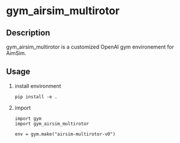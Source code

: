 # gym_airsim_multirotor
## Description
gym_airsim_multirotor is a customized OpenAI gym environement for AimSim.

## Usage
1. install environment
   ```
   pip install -e .
   ```
2. import
   ```
   import gym
   import gym_airsim_multirotor

   env = gym.make("airsim-multirotor-v0")
   ```